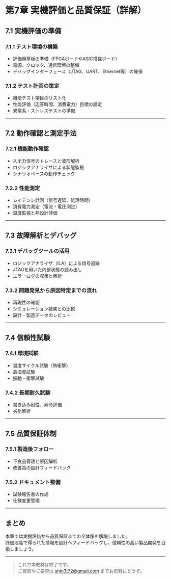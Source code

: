 # 第7章 実機評価と品質保証（詳解）

## 7.1 実機評価の準備

### 7.1.1 テスト環境の構築

- 評価用基板の準備（FPGAボードやASIC搭載ボード）  
- 電源、クロック、通信環境の整備  
- デバッグインターフェース（JTAG、UART、Ethernet等）の確保

### 7.1.2 テスト計画の策定

- 機能テスト項目のリスト化  
- 性能評価（応答時間、消費電力）目標の設定  
- 異常系・ストレステストの準備

---

## 7.2 動作確認と測定手法

### 7.2.1 機能動作確認

- 入出力信号のトレースと波形解析  
- ロジックアナライザによる状態監視  
- シナリオベースの動作チェック

### 7.2.2 性能測定

- レイテンシ計測（信号遅延、処理時間）  
- 消費電力測定（電流・電圧測定）  
- 温度監視と熱設計評価

---

## 7.3 故障解析とデバッグ

### 7.3.1 デバッグツールの活用

- ロジックアナライザ（ILA）による信号追跡  
- JTAGを用いた内部状態の読み出し  
- エラーログの収集と解析

### 7.3.2 問題発見から原因特定までの流れ

- 再現性の確認  
- シミュレーション結果との比較  
- 設計・製造データのレビュー

---

## 7.4 信頼性試験

### 7.4.1 環境試験

- 温度サイクル試験（熱衝撃）  
- 高湿度試験  
- 振動・衝撃試験

### 7.4.2 長期耐久試験

- 書き込み耐性、寿命評価  
- 劣化解析

---

## 7.5 品質保証体制

### 7.5.1 製造後フォロー

- 不良品管理と原因解析  
- 改善策の設計フィードバック

### 7.5.2 ドキュメント整備

- 試験報告書の作成  
- 仕様変更管理

---

## まとめ

本章では実機評価から品質保証までの全体像を解説しました。  
評価段階で得られた情報を設計へフィードバックし、信頼性の高い製品開発を目指しましょう。  

---

> これで本教材は終了です。  
> ご質問やご要望は shin3t72@gmail.com までお気軽にどうぞ。
